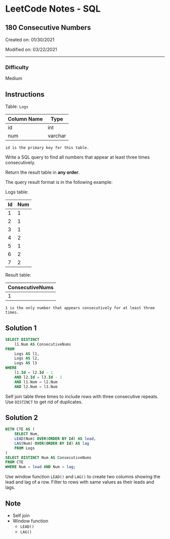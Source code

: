 # LeetCode Notes - SQL

## 180 Consecutive Numbers

Created on: 01/30/2021

Modified on: 03/22/2021

---

### Difficulty

Medium

## Instructions

Table: `Logs`

| Column Name | Type    |
| ----------- | ------- |
| id          | int     |
| num         | varchar |

`id is the primary key for this table.`

Write a SQL query to find all numbers that appear at least three times consecutively. 

Return the result table in **any order**.

The query result format is in the following example: 

Logs table: 

| Id | Num |
| -- | --- |
| 1  | 1   |
| 2  | 1   |
| 3  | 1   |
| 4  | 2   |
| 5  | 1   |
| 6  | 2   |
| 7  | 2   |

Result table:

| ConsecutiveNums |
| --------------- |
| 1               |

`1 is the only number that appears consecutively for at least three times.`

## Solution 1
```sql
SELECT DISTINCT
    l1.Num AS ConsecutiveNums
FROM 
    Logs AS l1,
    Logs AS l2,
    Logs AS l3
WHERE
    l1.Id = l2.Id - 1
    AND l2.Id = l3.Id - 1
    AND l1.Num = l2.Num
    AND l2.Num = l3.Num
```

Self join table three times to include rows with three consecutive repeats. Use `DISTINCT` to get rid of duplicates.

## Solution 2

``` sql
WITH CTE AS (
    SELECT Num,
    LEAD(Num) OVER(ORDER BY Id) AS lead,
    LAG(Num) OVER(ORDER BY Id) AS lag
    FROM Logs
)
SELECT DISTINCT Num AS ConsecutiveNums
FROM CTE
WHERE Num = lead AND Num = lag;
```

Use window function `LEAD()` and `LAG()` to create two columns showing the lead and lag of a row. Filter to rows with same values as their leads and lags.

## Note

- Self join
- Window function
  - `LEAD()`
  - `LAG()`